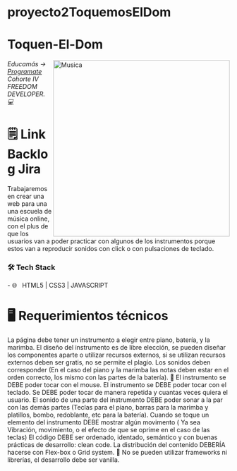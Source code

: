 # proyecto2ToquemosElDom

<h1>Toquen-El-Dom</h1>

<img src="https://www.pngmart.com/files/3/Music-PNG-Photos.png" min-width="400px" max-width="400px" width="400px" align="right" alt="Musica">
<p><em> Educamás -> <a href="https://educamas.com.co/">Programate</a> Cohorte IV FREEDOM DEVELOPER. 💻 </br>
</em></p>

<h1>🗒️ Link Backlog Jira</h1>

Trabajaremos en crear una web para una una escuela de música online, con el plus de que los usuarios van a poder practicar con algunos de los instrumentos porque estos van a reproducir sonidos con click o con pulsaciones de teclado.

<h3>🛠 Tech Stack </h3>
- 🌐 &nbsp; HTML5 | CSS3 | JAVASCRIPT
<h1> 🖥 Requerimientos técnicos </h1>
La página debe tener un instrumento a elegir entre piano, batería, y la marimba. 
El diseño del instrumento es de libre elección, se pueden diseñar los componentes aparte o utilizar recursos externos, si se utilizan recursos externos deben ser gratis, no se permite el plagio.
Los sonidos deben corresponder (En el caso del piano y la marimba las notas deben estar en el orden correcto, los mismo con las partes de la batería).
 El instrumento se DEBE poder tocar con el mouse. 
El instrumento se DEBE poder tocar con el teclado. 
Se DEBE poder tocar de manera repetida y cuantas veces quiera el usuario. 
El sonido de una parte del instrumento DEBE poder sonar a la par con las demás partes (Teclas para el piano, barras para la marimba y platillos, bombo, redoblante, etc para la batería).
Cuando se toque un elemento del instrumento DEBE mostrar algún movimento ( Ya sea Vibración, movimiento, o el efecto de que se oprime en el caso de las teclas)
El código DEBE ser ordenado, identado, semántico y con buenas prácticas de desarrollo: clean code. 
La distribución del contenido DEBERÍA hacerse con Flex-box o Grid system.  No se pueden utilizar frameworks ni librerías, el desarrollo debe ser vanilla.
